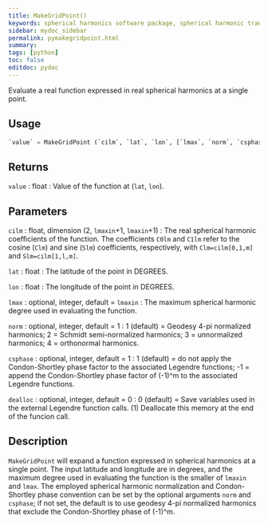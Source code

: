 ```yaml
---
title: MakeGridPoint()
keywords: spherical harmonics software package, spherical harmonic transform, legendre functions, multitaper spectral analysis, fortran, Python, gravity, magnetic field
sidebar: mydoc_sidebar
permalink: pymakegridpoint.html
summary:
tags: [python]
toc: false
editdoc: pydoc
---
```


Evaluate a real function expressed in real spherical harmonics at a single point.

## Usage

```python
`value` = MakeGridPoint (`cilm`, `lat`, `lon`, [`lmax`, `norm`, `csphase`, `dealloc`])
```

## Returns

`value` : float
:   Value of the function at (`lat`, `lon`).

## Parameters

`cilm` : float, dimension (2, `lmaxin`+1, `lmaxin`+1)
:   The real spherical harmonic coefficients of the function. The coefficients `C0lm` and `C1lm` refer to the cosine (`Clm`) and sine (`Slm`) coefficients, respectively, with `Clm=cilm[0,1,m]` and `Slm=cilm[1,l,m]`.

`lat` : float
:   The latitude of the point in DEGREES.

`lon` : float
:   The longitude of the point in DEGREES.

`lmax` : optional, integer, default = `lmaxin`
:   The maximum spherical harmonic degree used in evaluating the function.

`norm` : optional, integer, default = 1
:   1 (default) = Geodesy 4-pi normalized harmonics; 2 = Schmidt semi-normalized harmonics; 3 = unnormalized harmonics; 4 = orthonormal harmonics.

`csphase` : optional, integer, default = 1
:   1 (default) = do not apply the Condon-Shortley phase factor to the associated Legendre functions; -1 = append the Condon-Shortley phase factor of (-1)^m to the associated Legendre functions.

`dealloc` : optional, integer, default = 0
:   0 (default) = Save variables used in the external Legendre function calls. (1) Deallocate this memory at the end of the funcion call.

## Description

`MakeGridPoint` will expand a function expressed in spherical harmonics at a single point. The input latitude and longitude are in degrees, and the maximum degree used in evaluating the function is the smaller of `lmaxin` and `lmax`. The employed spherical harmonic normalization and Condon-Shortley phase convention can be set by the optional arguments `norm` and `csphase`; if not set, the default is to use geodesy 4-pi normalized harmonics that exclude the Condon-Shortley phase of (-1)^m.
